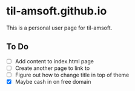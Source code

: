 # til-amsoft.github.io

This is a personal user page for til-amsoft.

## To Do
- [ ] Add content to index.html page
- [ ] Create another page to link to
- [ ] Figure out how to change title in top of theme
- [x] Maybe cash in on free domain
